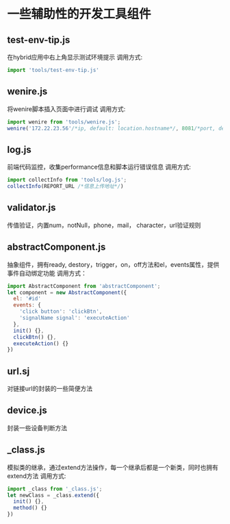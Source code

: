 # 一些辅助性的开发工具组件

## test-env-tip.js

在hybrid应用中右上角显示测试环境提示
调用方式:

```js
import 'tools/test-env-tip.js'
```

## wenire.js

将wenire脚本插入页面中进行调试
调用方式:

```js
import wenire from 'tools/wenire.js';
wenire('172.22.23.56'/*ip, default: location.hostname*/, 8081/*port, default: 8081*/)
```

## log.js

前端代码监控，收集performance信息和脚本运行错误信息
调用方式:

```js
import collectInfo from 'tools/log.js';
collectInfo(REPORT_URL /*信息上传地址*/)
```


## validator.js

传值验证，内置num，notNull，phone，mail， character，url验证规则

## abstractComponent.js

抽象组件，拥有ready, destory，trigger，on，off方法和el，events属性，提供事件自动绑定功能
调用方式：

```js
import AbstractComponent from 'abstractComponent';
let component = new AbstractComponent({
  el: '#id'
  events: {
    'click button': 'clickBtn',
    'signalName signal': 'executeAction'
  },
  init() {},
  clickBtn() {},
  executeAction() {}
})
```

## url.sj

对链接url的封装的一些简便方法

## device.js

封装一些设备判断方法

## _class.js

模拟类的继承，通过extend方法操作，每一个继承后都是一个新类，同时也拥有extend方法
调用方式:
```js
import _class from '_class.js';
let newClass = _class.extend({
  init() {},
  method() {}
})
```
